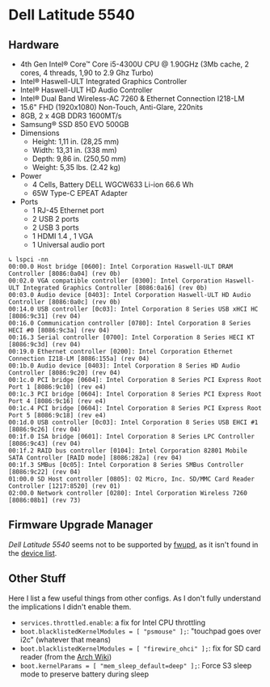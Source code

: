 # Dell Latitude 5540

## Hardware
- 4th Gen Intel® Core™  Core i5-4300U CPU @ 1.90GHz (3Mb cache, 2 cores, 4 threads, 1,90 to 2.9 Ghz Turbo)
- Intel® Haswell-ULT Integrated Graphics Controller
- Intel® Haswell-ULT HD Audio Controller
- Intel® Dual Band Wireless-AC 7260 & Ethernet Connection I218-LM
- 15.6" FHD (1920x1080) Non-Touch, Anti-Glare, 220nits
- 8GB, 2 x 4GB DDR3 1600MT/s
- Samsung® SSD 850 EVO 500GB
- Dimensions
	- Height: 1,11 in. (28,25 mm)
	- Width: 13,31 in. (338 mm)
	- Depth: 9,86 in. (250,50 mm)
	- Weight: 5,35 lbs. (2.42 kg)
- Power
  - 4 Cells, Battery DELL WGCW633 Li-ion 66.6 Wh
  - 65W Type-C EPEAT Adapter
- Ports
	- 1 RJ-45 Ethernet port
    - 2 USB 2 ports
	- 2 USB 3 ports
	- 1 HDMI 1.4 , 1 VGA
	- 1 Universal audio port

```shellsession
↳ lspci -nn
00:00.0 Host bridge [0600]: Intel Corporation Haswell-ULT DRAM Controller [8086:0a04] (rev 0b)
00:02.0 VGA compatible controller [0300]: Intel Corporation Haswell-ULT Integrated Graphics Controller [8086:0a16] (rev 0b)
00:03.0 Audio device [0403]: Intel Corporation Haswell-ULT HD Audio Controller [8086:0a0c] (rev 0b)
00:14.0 USB controller [0c03]: Intel Corporation 8 Series USB xHCI HC [8086:9c31] (rev 04)
00:16.0 Communication controller [0780]: Intel Corporation 8 Series HECI #0 [8086:9c3a] (rev 04)
00:16.3 Serial controller [0700]: Intel Corporation 8 Series HECI KT [8086:9c3d] (rev 04)
00:19.0 Ethernet controller [0200]: Intel Corporation Ethernet Connection I218-LM [8086:155a] (rev 04)
00:1b.0 Audio device [0403]: Intel Corporation 8 Series HD Audio Controller [8086:9c20] (rev 04)
00:1c.0 PCI bridge [0604]: Intel Corporation 8 Series PCI Express Root Port 1 [8086:9c10] (rev e4)
00:1c.3 PCI bridge [0604]: Intel Corporation 8 Series PCI Express Root Port 4 [8086:9c16] (rev e4)
00:1c.4 PCI bridge [0604]: Intel Corporation 8 Series PCI Express Root Port 5 [8086:9c18] (rev e4)
00:1d.0 USB controller [0c03]: Intel Corporation 8 Series USB EHCI #1 [8086:9c26] (rev 04)
00:1f.0 ISA bridge [0601]: Intel Corporation 8 Series LPC Controller [8086:9c43] (rev 04)
00:1f.2 RAID bus controller [0104]: Intel Corporation 82801 Mobile SATA Controller [RAID mode] [8086:282a] (rev 04)
00:1f.3 SMBus [0c05]: Intel Corporation 8 Series SMBus Controller [8086:9c22] (rev 04)
01:00.0 SD Host controller [0805]: O2 Micro, Inc. SD/MMC Card Reader Controller [1217:8520] (rev 01)
02:00.0 Network controller [0280]: Intel Corporation Wireless 7260 [8086:08b1] (rev 73)
```

## Firmware Upgrade Manager

_Dell Latitude 5540_ seems not to be supported by [fwupd](https://fwupd.org), as it isn't found in the [device list](https://fwupd.org/lvfs/devices/).

## Other Stuff

Here I list a few useful things from other configs. As I don't fully understand the implications I didn't enable them.

- `services.throttled.enable`: a fix for Intel CPU throttling
- `boot.blacklistedKernelModules = [ "psmouse" ];`: "touchpad goes over i2c" (whatever that means)
- `boot.blacklistedKernelModules = [ "firewire_ohci" ];`: fix for SD card reader (from the [Arch Wiki](https://wiki.archlinux.org/title/Dell_Latitude_E5540))
- `boot.kernelParams = [ "mem_sleep_default=deep" ];`: Force S3 sleep mode to preserve battery during sleep

